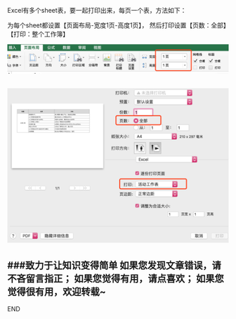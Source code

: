 Excel有多个sheet表，要一起打印出来，每页一个表，方法如下：

为每个sheet都设置【页面布局-宽度1页-高度1页】，
然后打印设置【页数：全部】【打印：整个工作簿】

![页面设置](imgs/4324074-27493b2c64063601.png?imageMogr2/auto-orient/strip%7CimageView2/2/w/1240)




![打印设置](imgs/4324074-e769b03af6c1bbc0.png?imageMogr2/auto-orient/strip%7CimageView2/2/w/1240)
---
###致力于让知识变得简单
如果您发现文章错误，请不吝留言指正；
如果您觉得有用，请点喜欢；
如果您觉得很有用，欢迎转载~
---
END